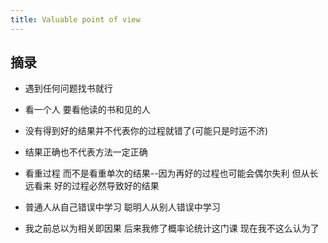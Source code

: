 ```yaml
---
title: Valuable point of view
---
```


## 摘录

* 遇到任何问题找书就行
* 看一个人 要看他读的书和见的人

* 没有得到好的结果并不代表你的过程就错了(可能只是时运不济)
* 结果正确也不代表方法一定正确
* 看重过程 而不是看重单次的结果--因为再好的过程也可能会偶尔失利 但从长远看来 好的过程必然导致好的结果

* 普通人从自己错误中学习 聪明人从别人错误中学习

* 我之前总以为相关即因果 后来我修了概率论统计这门课 现在我不这么认为了
